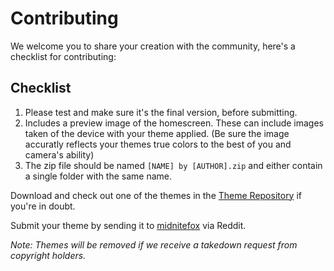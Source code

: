 # Contributing

We welcome you to share your creation with the community, here's a checklist for contributing:

## Checklist

1. Please test and make sure it's the final version, before submitting.
3. Includes a preview image of the homescreen. These can include images taken of the device with your theme applied. 
   (Be sure the image accuratly reflects your themes true colors to the best of you and camera's ability)
5. The zip file should be named `[NAME] by [AUTHOR].zip` and either contain a single folder with the same name.

Download and check out one of the themes in the [Theme Repository](https://github.com/midnitefox/garlic-os-themes/README.md) if you're in doubt.

Submit your theme by sending it to [midnitefox](https://www.reddit.com/user/midnitefox) via Reddit.

*Note: Themes will be removed if we receive a takedown request from copyright holders.*
